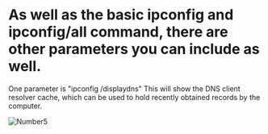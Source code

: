 # As well as the basic ipconfig and ipconfig/all command, there are other parameters you can include as well.
One parameter is "ipconfig /displaydns"
This will show the DNS client resolver cache, which can be used to hold recently obtained records by the computer.

![Number5](https://www.tenforums.com/attachments/tutorials/109873d1478977889-display-dns-resolver-cache-windows-display_dns_cache_command.png?s=692cdfa5b389460f22d3d001ac0132b5)

